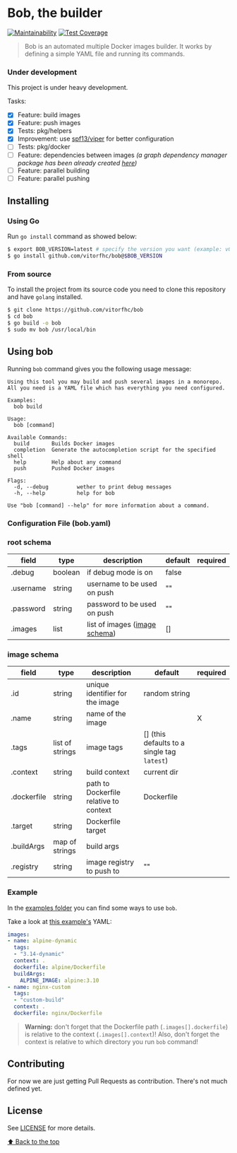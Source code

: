 # Bob, the builder

[![Maintainability](https://api.codeclimate.com/v1/badges/09a3057a188cff0b2f1c/maintainability)](https://codeclimate.com/github/vitorfhc/bob/maintainability)
[![Test Coverage](https://api.codeclimate.com/v1/badges/09a3057a188cff0b2f1c/test_coverage)](https://codeclimate.com/github/vitorfhc/bob/test_coverage)

> Bob is an automated multiple Docker images builder. It works by defining a simple YAML file and running its commands.

### Under development

This project is under heavy development.

Tasks:

- [x] Feature: build images
- [x] Feature: push images
- [x] Tests: pkg/helpers
- [x] Improvement: use [spf13/viper](https://github.com/spf13/viper) for better configuration
- [ ] Tests: pkg/docker
- [ ] Feature: dependencies between images _(a graph dependency manager package has been already created [here](https://github.com/vitorfhc/bob/tree/main/pkg/deps))_
- [ ] Feature: parallel building
- [ ] Feature: parallel pushing

## Installing

### Using Go

Run `go install` command as showed below:

```bash
$ export BOB_VERSION=latest # specify the version you want (example: v0.0.6)
$ go install github.com/vitorfhc/bob@$BOB_VERSION
```

### From source

To install the project from its source code you need to clone this repository and have `golang` installed.

```bash
$ git clone https://github.com/vitorfhc/bob
$ cd bob
$ go build -o bob
$ sudo mv bob /usr/local/bin
```

## Using bob

Running `bob` command gives you the following usage message:

```
Using this tool you may build and push several images in a monorepo.
All you need is a YAML file which has everything you need configured.

Examples:
  bob build

Usage:
  bob [command]

Available Commands:
  build       Builds Docker images
  completion  Generate the autocompletion script for the specified shell
  help        Help about any command
  push        Pushed Docker images

Flags:
  -d, --debug         wether to print debug messages
  -h, --help          help for bob

Use "bob [command] --help" for more information about a command.
```

### Configuration File (bob.yaml)

### root schema

| field | type | description | default | required |
|----|---|---|---|---|
| .debug | boolean | if debug mode is on | false | |
| .username | string | username to be used on push | "" | |
| .password | string | password to be used on push | "" | |
| .images | list | list of images ([image schema](#image-schema)) | [] | |

### image schema

| field | type | description | default | required |
|----|---|---|---|---|
| .id | string | unique identifier for the image | random string | |
| .name | string | name of the image | | X |
| .tags | list of strings | image tags | [] (this defaults to a single tag `latest`) | |
| .context | string | build context | current dir | |
| .dockerfile | string | path to Dockerfile relative to context | Dockerfile | |
| .target | string | Dockerfile target | | |
| .buildArgs | map of strings | build args | | |
| .registry | string | image registry to push to | "" | |

### Example

In the [examples folder](examples) you can find some ways to use `bob`.

Take a look at [this example's](examples/example_03/bob.yaml) YAML:

```yaml
images:
- name: alpine-dynamic
  tags:
  - "3.14-dynamic"
  context: .
  dockerfile: alpine/Dockerfile
  buildArgs:
    ALPINE_IMAGE: alpine:3.10
- name: nginx-custom
  tags:
  - "custom-build"
  context: .
  dockerfile: nginx/Dockerfile
```

> **Warning:** don't forget that the Dockerfile path (`.images[].dockerfile`) is relative to the context (`.images[].context`)!
> Also, don't forget the context is relative to which directory you run `bob` command!

## Contributing

For now we are just getting Pull Requests as contribution. There's not much defined yet.

## License

See [LICENSE](LICENSE) for more details.

[⬆ Back to the top](#bob-the-builder)<br>
